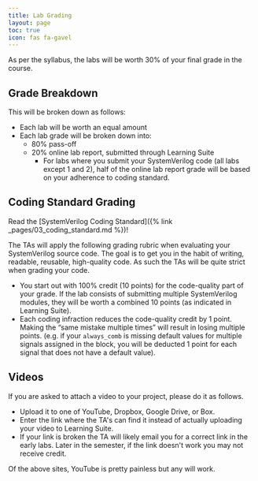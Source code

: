 ```yaml
---
title: Lab Grading
layout: page
toc: true
icon: fas fa-gavel
---
```


As per the syllabus, the labs will be worth 30% of your final grade in the course.

## Grade Breakdown
This will be broken down as follows:

* Each lab will be worth an equal amount
* Each lab grade will be broken down into:
  * 80% pass-off
  * 20% online lab report, submitted through Learning Suite
    * For labs where you submit your SystemVerilog code (all labs except 1 and 2), half of the online lab report grade will be based on your adherence to coding standard.

## Coding Standard Grading
Read the [SystemVerilog Coding Standard]({% link _pages/03_coding_standard.md %})!

The TAs will apply the following grading rubric when evaluating your SystemVerilog source code. The goal is to get you in the habit of writing, readable, reusable, high-quality code. As such the TAs will be quite strict when grading your code.
* You start out with 100% credit (10 points) for the code-quality part of your grade. If the lab consists of submitting multiple SystemVerilog modules, they will be worth a combined 10 points (as indicated in Learning Suite).
* Each coding infraction reduces the code-quality credit by 1 point. Making the “same mistake multiple times” will result in losing multiple points. (e.g. if your `always_comb` is missing default values for multiple signals assigned in the block, you will be deducted 1 point for each signal that does not have a default value).

## Videos
If you are asked to attach a video to your project, please do it as follows.
* Upload it to one of YouTube, Dropbox, Google Drive, or Box.
* Enter the link where the TA's can find it instead of actually uploading your video to Learning Suite.
* If your link is broken the TA will likely email you for a correct link in the early labs. Later in the semester, if the link doesn't work you may not receive credit.

Of the above sites, YouTube is pretty painless but any will work.

